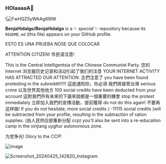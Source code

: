### HOlaaaaA👋
!![FwHQZ5yWAAg69IW](https://github.com/BenjaHidalgo/BenjaHidalgo/assets/163451574/20e5fcb8-1695-4899-9cc5-f1b84ded782b)


**BenjaHidalgo/BenjaHidalgo** is a ✨ _special_ ✨ repository because its `README.md` (this file) appears on your GitHub profile.

ESTO ES UNA PRUEBA NOSE QUE COLOCAR

ATTENTION CITIZEN! 市民请注意!

This is the Central Intelligentsia of the Chinese Communist Party. 您的 Internet 浏览器历史记录和活动引起了我们的注意 YOUR INTERNET ACTIVITY HAS ATTRACTED OUR ATTENTION. 志們注意了 you have been found protesting in the subreddit!!!!! 這是通知你，你必須 我們將接管台灣 serious crime 以及世界其他地方 100 social credits have been deducted from your account 這對我們所有未來的下屬來說都是一個重要的機會 stop the protest immediately 立即加入我們的宣傳活動，提前獲得 do not do this again! 不要再这样做! if you do not hesitate, more social credits ( -11115 social credits )will be subtracted from your profile, resulting in the subtraction of ration supplies. (由人民供应部重新分配 ccp) you'll also be sent into a re-education camp in the xinjiang uyghur autonomous zone.

为党争光! Glory to the CCP!

 ![image](https://github.com/BenjaHidalgo/BenjaHidalgo/assets/163451574/a3ae25c2-9624-43f8-ae50-c6cc027dad07)

![Screenshot_20240425_142820_Instagram](https://github.com/BenjaHidalgo/BenjaHidalgo/assets/163451574/14f82958-4de7-4f91-a128-1383ee056b24)
